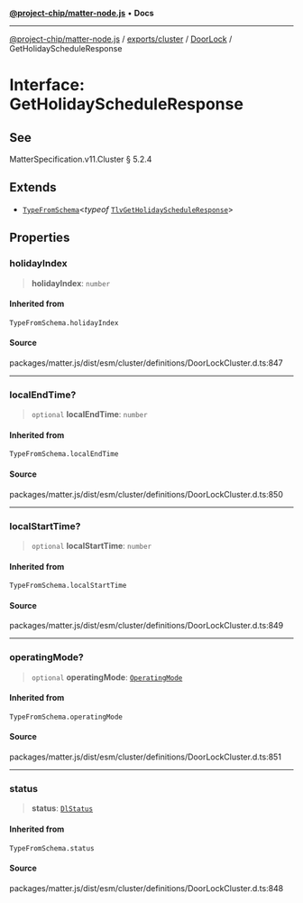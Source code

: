 [**@project-chip/matter-node.js**](../../../../../README.md) • **Docs**

***

[@project-chip/matter-node.js](../../../../../modules.md) / [exports/cluster](../../../README.md) / [DoorLock](../README.md) / GetHolidayScheduleResponse

# Interface: GetHolidayScheduleResponse

## See

MatterSpecification.v11.Cluster § 5.2.4

## Extends

- [`TypeFromSchema`](../../../../tlv/README.md#typefromschemas)\<*typeof* [`TlvGetHolidayScheduleResponse`](../README.md#tlvgetholidayscheduleresponse)\>

## Properties

### holidayIndex

> **holidayIndex**: `number`

#### Inherited from

`TypeFromSchema.holidayIndex`

#### Source

packages/matter.js/dist/esm/cluster/definitions/DoorLockCluster.d.ts:847

***

### localEndTime?

> `optional` **localEndTime**: `number`

#### Inherited from

`TypeFromSchema.localEndTime`

#### Source

packages/matter.js/dist/esm/cluster/definitions/DoorLockCluster.d.ts:850

***

### localStartTime?

> `optional` **localStartTime**: `number`

#### Inherited from

`TypeFromSchema.localStartTime`

#### Source

packages/matter.js/dist/esm/cluster/definitions/DoorLockCluster.d.ts:849

***

### operatingMode?

> `optional` **operatingMode**: [`OperatingMode`](../enumerations/OperatingMode.md)

#### Inherited from

`TypeFromSchema.operatingMode`

#### Source

packages/matter.js/dist/esm/cluster/definitions/DoorLockCluster.d.ts:851

***

### status

> **status**: [`DlStatus`](../enumerations/DlStatus.md)

#### Inherited from

`TypeFromSchema.status`

#### Source

packages/matter.js/dist/esm/cluster/definitions/DoorLockCluster.d.ts:848
